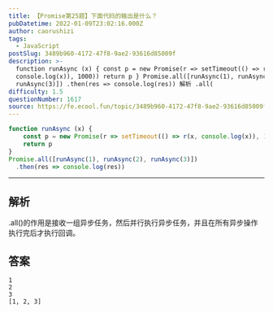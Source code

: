 ```yaml
---
title: 【Promise第25题】下面代码的输出是什么？
pubDatetime: 2022-01-09T23:02:16.000Z
author: caorushizi
tags:
  - JavaScript
postSlug: 3489b960-4172-47f8-9ae2-93616d85009f
description: >-
  function runAsync (x) { const p = new Promise(r => setTimeout(() => r(x,
  console.log(x)), 1000)) return p } Promise.all([runAsync(1), runAsync(2),
  runAsync(3)]) .then(res => console.log(res)) 解析 .all(
difficulty: 1.5
questionNumber: 1617
source: https://fe.ecool.fun/topic/3489b960-4172-47f8-9ae2-93616d85009f
---
```


```js
function runAsync (x) {
    const p = new Promise(r => setTimeout(() => r(x, console.log(x)), 1000))
    return p
}
Promise.all([runAsync(1), runAsync(2), runAsync(3)])
  .then(res => console.log(res))
```

---

## 解析

.all()的作用是接收一组异步任务，然后并行执行异步任务，并且在所有异步操作执行完后才执行回调。

## 答案

```
1
2
3
[1, 2, 3]
```


